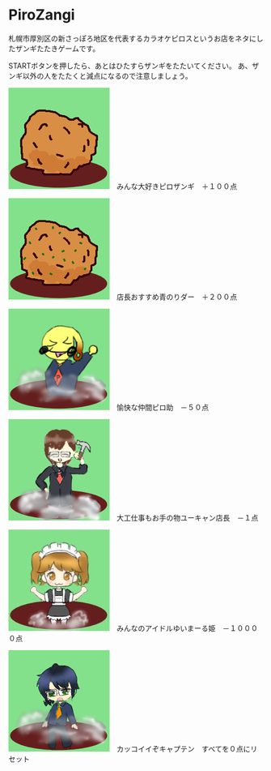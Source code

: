 # PiroZangi
札幌市厚別区の新さっぽろ地区を代表するカラオケピロスというお店をネタにしたザンギたたきゲームです。

STARTボタンを押したら、あとはひたすらザンギをたたいてください。
あ、ザンギ以外の人をたたくと減点になるので注意しましょう。

![ピロザンギ](images/zangi.png "ピロザンギ")　みんな大好きピロザンギ　＋１００点

![青のりダー](images/aonori.png "青のりダー")　店長おすすめ青のりダー　＋２００点

![ピロ助](images/piro.png "ピロ助")　愉快な仲間ピロ助　－５０点

![店長](images/ten.png "店長")　大工仕事もお手の物ユーキャン店長　－１点

![ゆいまーる](images/yui.png "ゆいまーる")　みんなのアイドルゆいまーる姫　－１００００点

![キャプテン](images/cap.png "キャプテン")　カッコイイぞキャプテン　すべてを０点にリセット
